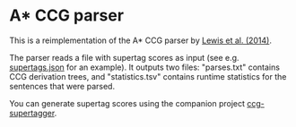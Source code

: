 # A* CCG parser

This is a reimplementation of the A* CCG parser by [Lewis et al. (2014)](https://aclanthology.org/D14-1107/).

The parser reads a file with supertag scores as input (see e.g. [supertags.json](https://github.com/coli-saar/ccg-parser/blob/main/supertags.json) for an example). It outputs two files: "parses.txt" contains CCG derivation trees, and "statistics.tsv" contains runtime statistics for the sentences that were parsed.

You can generate supertag scores using the companion project [ccg-supertagger](https://github.com/coli-saar/ccg-supertagger).

